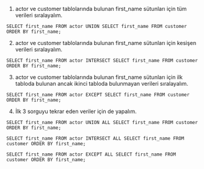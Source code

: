 1. actor ve customer tablolarında bulunan first_name sütunları için tüm verileri sıralayalım.
```
SELECT first_name FROM actor UNION SELECT first_name FROM customer ORDER BY first_name;
```

2. actor ve customer tablolarında bulunan first_name sütunları için kesişen verileri sıralayalım.
```
SELECT first_name FROM actor INTERSECT SELECT first_name FROM customer ORDER BY first_name;
```

3. actor ve customer tablolarında bulunan first_name sütunları için ilk tabloda bulunan ancak ikinci tabloda bulunmayan verileri sıralayalım.
```
SELECT first_name FROM actor EXCEPT SELECT first_name FROM customer ORDER BY first_name;
```

4. İlk 3 sorguyu tekrar eden veriler için de yapalım.
```
SELECT first_name FROM actor UNION ALL SELECT first_name FROM customer ORDER BY first_name;

SELECT first_name FROM actor INTERSECT ALL SELECT first_name FROM customer ORDER BY first_name;

SELECT first_name FROM actor EXCEPT ALL SELECT first_name FROM customer ORDER BY first_name;
```
